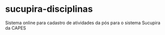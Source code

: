# sucupira-disciplinas
Sistema online para   cadastro de atividades da pós para o sistema   Sucupira da CAPES
